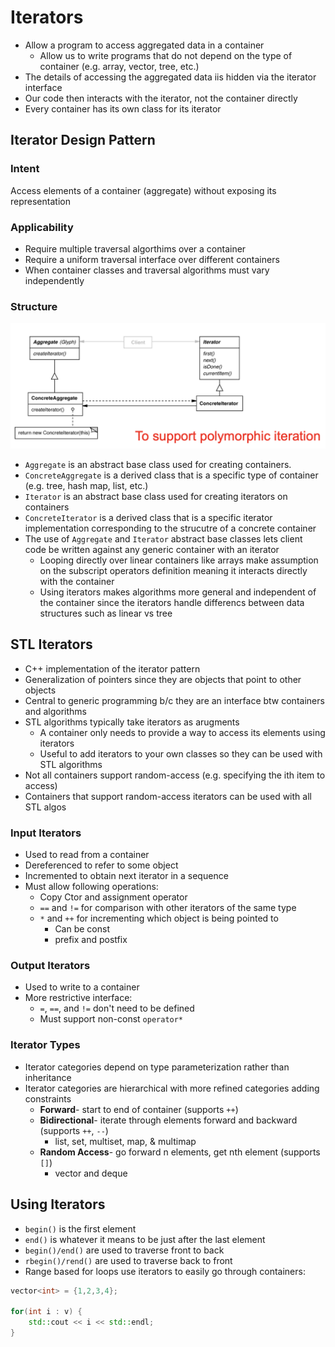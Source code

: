 # Iterators
- Allow a program to access aggregated data in a container
    - Allow us to write programs that do not depend on the type of container (e.g. array, vector, tree, etc.)
- The details of accessing the aggregated data iis hidden via the iterator interface
- Our code then interacts with the iterator, not the container directly
- Every container has its own class for its iterator

## Iterator Design Pattern
### Intent
Access elements of a container (aggregate) without exposing its representation

### Applicability
- Require multiple traversal algorthims over a container
- Require a uniform traversal interface over different containers
- When container classes and traversal algorithms must vary independently

### Structure
![Iterator Pattern](static/iterator-pattern.png)

- `Aggregate` is an abstract base class used for creating containers.
- `ConcreteAggregate` is a derived class that is a specific type of container (e.g. tree, hash map, list, etc.)
- `Iterator` is an abstract base class used for creating iterators on containers
- `ConcreteIterator` is a derived class that is a specific iterator implementation corresponding to the strucutre of a concrete container
- The use of `Aggregate` and `Iterator` abstract base classes lets client code be written against any generic container with an iterator
    - Looping directly over linear containers like arrays make assumption on the subscript operators definition meaning it interacts directly with the container
    - Using iterators makes algorithms more general and independent of the container since the iterators handle differencs between data structures such as linear vs tree

## STL Iterators
- C++ implementation of the iterator pattern
- Generalization of pointers since they are objects that point to other objects
- Central to generic programming b/c they are an interface btw containers and algorithms
- STL algorithms typically take iterators as arugments
    - A container only needs to provide a way to access its elements using iterators
    - Useful to add iterators to your own classes so they can be used with STL algorithms
- Not all containers support random-access (e.g. specifying the ith item to access)
- Containers that support random-access iterators can be used with all STL algos

### Input Iterators
- Used to read from a container 
- Dereferenced to refer to some object
- Incremented to obtain next iterator in a sequence
- Must allow following operations:
    - Copy Ctor and assignment operator
    - `==` and `!=` for comparison with other iterators of the same type
    - `*` and `++` for incrementing which object is being pointed to
      - Can be const
      - prefix and postfix

### Output Iterators
- Used to write to a container
- More restrictive interface:
    - `=`, `==`, and `!=` don't need to be defined
    - Must support non-const `operator*`

### Iterator Types
- Iterator categories depend on type parameterization rather than inheritance
- Iterator categories are hierarchical with more refined categories adding constraints
    - **Forward**- start to end of container (supports `++`)
    - **Bidirectional**- iterate through elements forward and backward (supports `++`, `--`) 
        - list, set, multiset, map, & multimap
    - **Random Access**- go forward n elements, get nth element (supports `[]`)
        - vector and deque 

## Using Iterators
- `begin()` is the first element
- `end()` is whatever it means to be just after the last element
- `begin()/end()` are used to traverse front to back
- `rbegin()/rend()` are used to traverse back to front
- Range based for loops use iterators to easily go through containers:

``` c++
vector<int> = {1,2,3,4};

for(int i : v) {
    std::cout << i << std::endl;
}
```